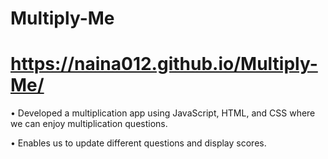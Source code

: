 # Multiply-Me
# https://naina012.github.io/Multiply-Me/
•	Developed a multiplication app using JavaScript, HTML, and CSS where we can enjoy multiplication questions. 

•	Enables us to update different questions and display scores.

